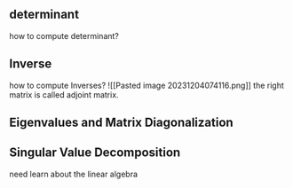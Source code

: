 ## determinant 
how to compute determinant?
## Inverse
how to compute Inverses?
![[Pasted image 20231204074116.png]]
the right matrix is called adjoint  matrix.

## Eigenvalues and Matrix Diagonalization
## Singular Value Decomposition

need learn about the linear algebra
